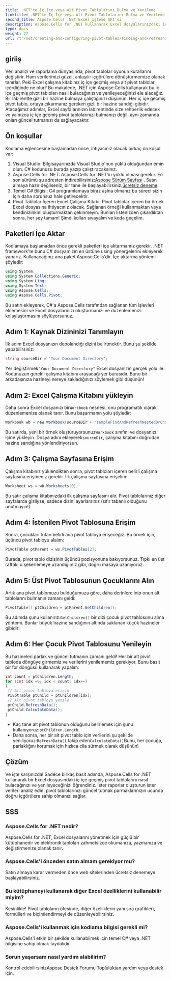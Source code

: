 ```yaml
---
title: .NET'te İç İçe veya Alt Pivot Tablolarını Bulma ve Yenileme
linktitle: .NET'te İç İçe veya Alt Pivot Tablolarını Bulma ve Yenileme
second_title: Aspose.Cells .NET Excel İşleme API'si
description: Aspose.Cells for .NET kullanarak Excel dosyalarınızdaki iç içe geçmiş pivot tablolarını nasıl bulacağınızı ve yenileyeceğinizi öğrenin. Net adımlar ve faydalı ipuçları dahildir.
type: docs
weight: 27
url: /tr/net/creating-and-configuring-pivot-tables/finding-and-refreshing-nested-or-children-pivot-tables/
---
```

## giriiş
Veri analizi ve raporlama dünyasında, pivot tablolar oyunun kurallarını değiştirir. Ham verilerimizi güzel, anlaşılır içgörülere dönüştürmemize olanak tanırlar. Peki Excel çalışma kitabınız iç içe geçmiş veya alt pivot tablolar içerdiğinde ne olur? Bu makalede, .NET için Aspose.Cells kullanarak bu iç içe geçmiş pivot tabloları nasıl bulacağınızı ve yenileyeceğinizi ele alacağız. Bir labirentte gizli bir hazine bulmaya çalıştığınızı düşünün. Her iç içe geçmiş pivot tablo, ortaya çıkarmanız gereken gizli bir hazine sandığı gibidir. Atacağımız adımlar, Excel sayfalarınızın labirentinde size rehberlik edecek ve yalnızca iç içe geçmiş pivot tablolarınızı bulmanızı değil, aynı zamanda onları güncel tutmanızı da sağlayacaktır.
## Ön koşullar
Kodlama eğlencesine başlamadan önce, ihtiyacınız olacak birkaç ön koşul var:
1. Visual Studio: Bilgisayarınızda Visual Studio'nun yüklü olduğundan emin olun. C# kodunuzu burada yazıp çalıştıracaksınız.
2.  Aspose.Cells for .NET: Aspose.Cells for .NET'in yüklü olması gerekir. En son sürümü şu adresten indirebilirsiniz:[Aspose Sürüm Sayfası](https://releases.aspose.com/cells/net/) . Satın almaya hazır değilseniz, bir tane ile başlayabilirsiniz.[ücretsiz deneme](https://releases.aspose.com/).
3. Temel C# Bilgisi: C# programlamaya biraz aşina olmanız bu süreci sizin için daha sorunsuz hale getirecektir.
4. Pivot Tablolar İçeren Excel Çalışma Kitabı: Pivot tablolar içeren bir örnek Excel dosyasına ihtiyacınız olacak. Sağlanan örneği kullanmaktan veya kendinizinkini oluşturmaktan çekinmeyin.
Bunları listenizden çıkardıktan sonra, her şey tamam! Şimdi kolları sıvayalım ve koda geçelim.
## Paketleri İçe Aktar
Kodlamaya başlamadan önce gerekli paketleri içe aktarmamız gerekir. .NET framework'te bunu C# dosyamızın en üstüne using yönergelerini ekleyerek yaparız. Kullanacağınız ana paket Aspose.Cells'dir. İçe aktarma yöntemi şöyledir:
```csharp
using System;
using System.Collections.Generic;
using System.Linq;
using System.Text;
using Aspose.Cells;
using Aspose.Cells.Pivot;
```
Bu satırı ekleyerek, C#'a Aspose.Cells tarafından sağlanan tüm işlevleri eklemesini ve Excel dosyalarınızı oluşturmanızı ve düzenlemenizi kolaylaştırmasını söylüyorsunuz.
## Adım 1: Kaynak Dizininizi Tanımlayın
İlk adım Excel dosyanızın depolandığı dizini belirtmektir. Bunu şu şekilde yapabilirsiniz:
```csharp
string sourceDir = "Your Document Directory";
```
 Yer değiştirmek`"Your Document Directory"` Excel dosyanızın gerçek yolu ile. Kodunuzun gerekli çalışma kitabını arayacağı yer burasıdır. Bunu bir arkadaşınıza hazineyi nereye sakladığınızı söylemek gibi düşünün!
## Adım 2: Excel Çalışma Kitabını yükleyin
 Daha sonra Excel dosyanızı bir`Workbook` nesnesi, onu programatik olarak düzenlemenize olanak tanır. Bunu başarmanın yolu şöyledir:
```csharp
Workbook wb = new Workbook(sourceDir + "sampleFindAndRefreshNestedOrChildrenPivotTables.xlsx");
```
 Bu satırda, yeni bir örnek oluşturuyorsunuz`Workbook` sınıfını ve dosyanızı içine yükleyin. Dosya adını ekleyerek`sourceDir`, çalışma kitabını doğrudan hazine sandığına yönlendiriyorsun.
## Adım 3: Çalışma Sayfasına Erişim
Çalışma kitabınız yüklendikten sonra, pivot tabloları içeren belirli çalışma sayfasına erişmeniz gerekir. İlk çalışma sayfasına erişelim:
```csharp
Worksheet ws = wb.Worksheets[0];
```
Bu satır çalışma kitabınızdaki ilk çalışma sayfasını alır. Pivot tablolarınız diğer sayfalarda gizliyse, sadece dizini ayarlarsınız (sıfır tabanlı olduğunu unutmayın!).

## Adım 4: İstenilen Pivot Tablosuna Erişim
Sonra, çocukları tutan belirli ana pivot tabloya erişeceğiz. Bu örnek için, üçüncü pivot tabloyu alalım:
```csharp
PivotTable ptParent = ws.PivotTables[2];
```
Burada, pivot tablo dizisinin üçüncü pozisyonuna bakıyorsunuz. Tıpkı en üst raftaki o şekerlemeye uzandığımız gibi, doğru masaya uzanıyoruz.
## Adım 5: Üst Pivot Tablosunun Çocuklarını Alın
Artık ana pivot tablomuzu bulduğumuza göre, daha derinlere inip onun alt tablolarını bulmanın zamanı geldi:
```csharp
PivotTable[] ptChildren = ptParent.GetChildren();
```
 Bu adımda şunu kullanırız:`GetChildren()` bir dizi çocuk pivot tablosunu alma yöntemi. Bunlar büyük hazine sandığının altında saklanan küçük hazineler gibidir!
## Adım 6: Her Çocuk Pivot Tablosunu Yenileyin
Bu hazineleri parlak ve güncel tutmanın zamanı geldi! Her bir alt pivot tabloda döngüye girmemiz ve verilerini yenilememiz gerekiyor. Bunu basit bir for döngüsü kullanarak yapalım:
```csharp
int count = ptChildren.Length;
for (int idx =0; idx < count; idx++)
{
 // Alt pivot tabloya erişin
 PivotTable ptChild = ptChildren[idx];
 // Alt pivot tabloyu yenile
 ptChild.RefreshData();
 ptChild.CalculateData();
}
```
-  Kaç tane alt pivot tablonun olduğunu belirlemek için şunu kullanıyoruz:`ptChildren.Length`.
- Daha sonra, her bir alt pivot tablo için verilerini şu şekilde yeniliyoruz:`RefreshData()` takip eden`CalculateData()`Bunu, her çocuğa, parlaklığını korumak için hızlıca cila sürmek olarak düşünün!
## Çözüm
Ve işte karşınızda! Sadece birkaç basit adımda, Aspose.Cells for .NET kullanarak bir Excel dosyasındaki iç içe geçmiş pivot tablolarını nasıl bulacağınızı ve yenileyeceğinizi öğrendiniz. İster raporlar oluşturun ister verileri analiz edin, pivot tablolarınızı güncel tutmak parmaklarınızın ucunda doğru içgörülere sahip olmanızı sağlar.
## SSS
### Aspose.Cells for .NET nedir?
Aspose.Cells for .NET, Excel dosyalarını yönetmek için güçlü bir kütüphanedir ve elektronik tabloları zahmetsizce okumanıza, yazmanıza ve değiştirmenize olanak tanır.
### Aspose.Cells'i önceden satın almam gerekiyor mu?
Satın almaya karar vermeden önce web sitelerinden ücretsiz denemeye başlayabilirsiniz.
### Bu kütüphaneyi kullanarak diğer Excel özelliklerini kullanabilir miyim?
Kesinlikle! Pivot tabloların ötesinde, diğer özelliklerin yanı sıra grafikleri, formülleri ve biçimlendirmeyi de düzenleyebilirsiniz.
### Aspose.Cells'i kullanmak için kodlama bilgisi gerekli mi?
Aspose.Cells'i etkin bir şekilde kullanabilmek için temel C# veya .NET bilgisine sahip olmak faydalıdır.
### Sorun yaşarsam nasıl yardım alabilirim?
 Kontrol edebilirsiniz[Aspose Destek Forumu](https://forum.aspose.com/c/cells/9) Topluluktan yardım veya destek için.
